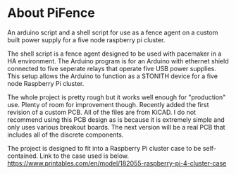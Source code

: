 # About PiFence

An arduino script and a shell script for use as a fence agent on a custom built power supply for a five node raspberry pi cluster.

The shell script is a fence agent designed to be used with pacemaker in a HA environment. 
The Arduino program is for an Arduino with ethernet shield connected to five seperate relays that operate five USB power supplies. This setup allows the Arduino to function as a STONITH device for a five node Raspberry Pi cluster.

The whole project is pretty rough but it works well enough for "production" use. Plenty of room for improvement though.
Recently added the first revision of a custom PCB. All of the files are from KiCAD. I do not recommend using this PCB design as is because it is extremely simple and only uses various breakout boards. The next version will be a real PCB that includes all of the discrete components. 

The project is designed to fit into a Raspberry Pi cluster case to be self-contained. Link to the case used is below.
https://www.printables.com/en/model/182055-raspberry-pi-4-cluster-case